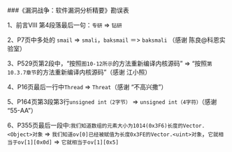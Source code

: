 ###《漏洞战争：软件漏洞分析精要》勘误表

1、前言VIII 第4段落最后一句：`专研` => `钻研`

2、P7页中多处的 `smail` => `smali`，`baksmail` ＝> `baksmali` （感谢 陈良@科恩实验室）

3、P529页第2段中，“按照`图10-12所示`的方法重新编译内核源码” => “按照`第10.3.7章节`的方法重新编译内核源码”（感谢 江小照）

4、P16页最后一行中`Thread` => `Threat`（感谢 “不高兴撒”）

5、P164页第3段第3行`unsigned int（2字节）` => `unsigned int（4字符）`（感谢 “55-AA”）

6、P355页最后一段中:`我们知道数组的元素大小为1014(0x3F6)长度的Vector.<Object>对象` => `我们知道ov[0]已经被赋值为长度0x3FE的Vector.<uint>对象`，`它就相当于ov[1][0x0d]` => `它就相当于ov[1][0x5]`
